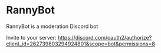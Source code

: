 # RannyBot 
RannyBot is a moderation Discord bot

Invite to your server: https://discord.com/oauth2/authorize?client_id=262739803294924801&scope=bot&permissions=8
